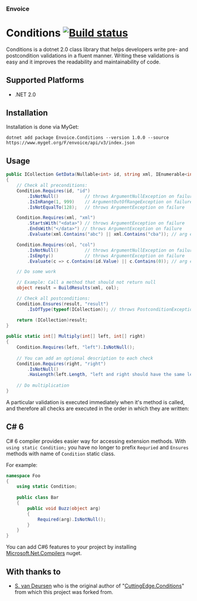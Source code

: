 ### Envoice 

# Conditions [![Build status](https://ci.appveyor.com/api/projects/status/09c4fnv2ov54vpwm?svg=true)](https://ci.appveyor.com/project/christophla/conditions)

Conditions is a dotnet 2.0 class library that helps developers write pre- and postcondition validations in a fluent manner. Writing these validations is easy and it improves the readability and maintainability of code.

## Supported Platforms
* .NET 2.0

## Installation

Installation is done via MyGet:

    dotnet add package Envoice.Conditions --version 1.0.0 --source https://www.myget.org/F/envoice/api/v3/index.json


## Usage

```csharp
public ICollection GetData(Nullable<int> id, string xml, IEnumerable<int> col)
{
    // Check all preconditions:
    Condition.Requires(id, "id")
        .IsNotNull()          // throws ArgumentNullException on failure
        .IsInRange(1, 999)    // ArgumentOutOfRangeException on failure
        .IsNotEqualTo(128);   // throws ArgumentException on failure

    Condition.Requires(xml, "xml")
        .StartsWith("<data>") // throws ArgumentException on failure
        .EndsWith("</data>") // throws ArgumentException on failure
        .Evaluate(xml.Contains("abc") || xml.Contains("cba")); // arg ex

    Condition.Requires(col, "col")
        .IsNotNull()          // throws ArgumentNullException on failure
        .IsEmpty()            // throws ArgumentException on failure
        .Evaluate(c => c.Contains(id.Value) || c.Contains(0)); // arg ex

    // Do some work

    // Example: Call a method that should not return null
    object result = BuildResults(xml, col);

    // Check all postconditions:
    Condition.Ensures(result, "result")
        .IsOfType(typeof(ICollection)); // throws PostconditionException on failure

    return (ICollection)result;
}
    
public static int[] Multiply(int[] left, int[] right)
{
    Condition.Requires(left, "left").IsNotNull();
    
    // You can add an optional description to each check
    Condition.Requires(right, "right")
        .IsNotNull()
        .HasLength(left.Length, "left and right should have the same length");
    
    // Do multiplication
}
```
    
A particular validation is executed immediately when it's method is called, and therefore all checks are executed in the order in which they are written:

## C# 6
C# 6 compiler provides easier way for accessing extension methods. With `using static Condition;` you have no longer to prefix `Requried` and `Ensures` methods with name of `Condition` static class. 

For example:

```csharp
namespace Foo
{
    using static Condition; 
    
    public class Bar
    {
        public void Buzz(object arg)
        {
            Required(arg).IsNotNull();
        }
    }    
}
```

You can add C#6 features to your project by installing [Microsoft.Net.Compilers](https://www.nuget.org/packages/Microsoft.Net.Compilers/) nuget.

## With thanks to
* <a href="http://www.cuttingedge.it/">S. van Deursen</a> who is the original author of "<a href="https://conditions.codeplex.com/">CuttingEdge.Conditions</a>" from which this project was forked from.

